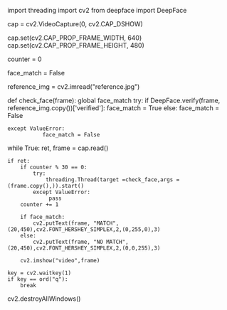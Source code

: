 import threading
import cv2
from deepface import DeepFace


cap = cv2.VideoCapture(0, cv2.CAP_DSHOW)

cap.set(cv2.CAP_PROP_FRAME_WIDTH, 640)
cap.set(cv2.CAP_PROP_FRAME_HEIGHT, 480)

counter = 0

face_match = False

reference_img = cv2.imread("reference.jpg")

def check_face(frame):
    global face_match
    try: 
        if DeepFace.verify(frame, reference_img.copy())['verified']:
            face_match = True
        else:
            face_match = False 
            
            
    except ValueError: 
               face_match = False
     
while True:
    ret, frame = cap.read()
    
    if ret:
        if counter % 30 == 0:
            try: 
                threading.Thread(target =check_face,args = (frame.copy(),)).start()
            except ValueError:
                 pass
        counter += 1
        
        if face_match:
            cv2.putText(frame, "MATCH",(20,450),cv2.FONT_HERSHEY_SIMPLEX,2,(0,255,0),3)
        else:
            cv2.putText(frame, "NO MATCH",(20,450),cv2.FONT_HERSHEY_SIMPLEX,2,(0,0,255),3)
                
        cv2.imshow("video",frame)        
                
    key = cv2.waitkey(1)
    if key == ord("q"):
        break


cv2.destroyAllWindows()
 
